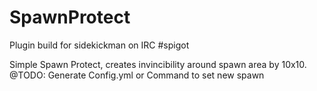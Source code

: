 # SpawnProtect
Plugin build for sidekickman on IRC #spigot

Simple Spawn Protect, creates invincibility around spawn area by 10x10.
@TODO: Generate Config.yml or Command to set new spawn
